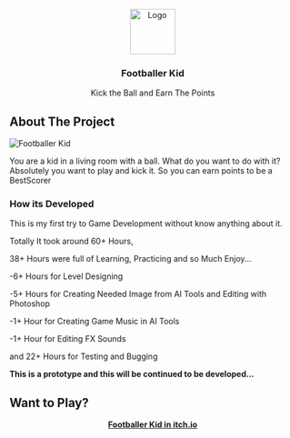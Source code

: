 <br/>
<div align="center">
<img src="https://img.itch.zone/aW1hZ2UvMjY0NzM3Ny8xNTc3NzM1MC5qcGVn/original/M3izgv.jpeg" alt="Logo" width="80" height="80">
</a>
<h3 align="center">Footballer Kid</h3>
<p align="center">
Kick the Ball and Earn The Points


  


</p>
</div>

 ## About The Project

![Footballer Kid](https://img.itch.zone/aW1hZ2UvMjY0NzM3Ny8xNTc3NjI4Ni5qcGc=/original/u4Lvoh.jpg)

You are a kid in a living room with a ball. What do you want to do with it? Absolutely you want to play and kick it. So you can earn points to be a BestScorer
 ### How its Developed

This is my first try to Game Development without know anything about it.

Totally It took around 60+ Hours,

38+ Hours were full of Learning, Practicing and so Much Enjoy...

-6+ Hours for Level Designing

-5+ Hours for Creating Needed Image from AI Tools and Editing with Photoshop

-1+ Hour for Creating Game Music in AI Tools

-1+ Hour for Editing FX Sounds

and 22+ Hours for Testing and Bugging


<b>This is a prototype and this will be continued to be developed...


 ## Want to Play?

<center><b><a href="https://keremco.itch.io/footballer-kid">Footballer Kid in itch.io</a></center>
